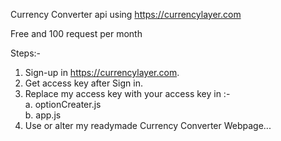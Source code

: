 Currency Converter api using https://currencylayer.com

Free and 100 request per month

Steps:-
1. Sign-up in https://currencylayer.com.
2. Get access key after Sign in.
3. Replace my access key with your access key in :-<br>
  a. optionCreater.js<br>
  b. app.js
5. Use or alter my readymade Currency Converter Webpage...

